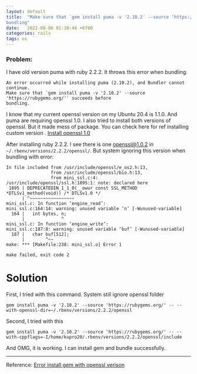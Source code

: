 ```yaml
---
layout: default
title:  "Make sure that `gem install puma -v '2.10.2' --source 'https://rubygems.org/'` succeeds before            
bundling"
date:   2022-08-06 01:30:46 +0700
categories: rails
tags: os
---
```


### Problem: 
I have old version puma with ruby 2.2.2. It throws this error when bundling.
```
An error occurred while installing puma (2.10.2), and Bundler cannot continue.
Make sure that `gem install puma -v '2.10.2' --source 'https://rubygems.org/'` succeeds before            
bundling. 
```
I know that my current openssl version on my Ubuntu 20.4 is 1.1.0. And puma are requiring openssl 1.0. 
I also tried to install both versions of openssl. But it made mess of package.
You can check here for ref installing custom version . [Install openssl 1.0](https://www.howtoforge.com/tutorial/how-to-install-openssl-from-source-on-linux/)

After installing ruby 2.2.2. I see there is one openssl@1.0.2 in `~/.rbenv/versions/2.2.2/openssl/`. But system ignoring this version when bundling with error: 

```
In file included from /usr/include/openssl/e_os2.h:13,
                 from /usr/include/openssl/bio.h:13,
                 from mini_ssl.c:4:
/usr/include/openssl/ssl.h:1895:1: note: declared here
 1895 | DEPRECATEDIN_1_1_0(__owur const SSL_METHOD *DTLSv1_method(void)) /* DTLSv1.0 */
      | ^~~~~~~~~~~~~~~~~~
mini_ssl.c: In function ‘engine_read’:
mini_ssl.c:164:14: warning: unused variable ‘n’ [-Wunused-variable]
  164 |   int bytes, n;
      |              ^
mini_ssl.c: In function ‘engine_write’:
mini_ssl.c:187:8: warning: unused variable ‘buf’ [-Wunused-variable]
  187 |   char buf[512];
      |        ^~~
make: *** [Makefile:238: mini_ssl.o] Error 1

make failed, exit code 2

```

# Solution
First, I tried with this command. System still ignore openssl folder
```
gem install puma -v '2.10.2' --source 'https://rubygems.org/' -- --with-openssl-dir=~/.rbenv/versions/2.2.2/openssl
```


Second, I tried with this

```
gem install puma -v '2.10.2' --source 'https://rubygems.org/' -- --with-cppflags=-I/home/kupro20/.rbenv/versions/2.2.2/openssl/include
```

And OMG, it is working. I can install gem and bundle successfully.


---- 
Reference: 
[Error install gem with openssl verison](https://stackoverflow.com/a/30836309/3551956)
